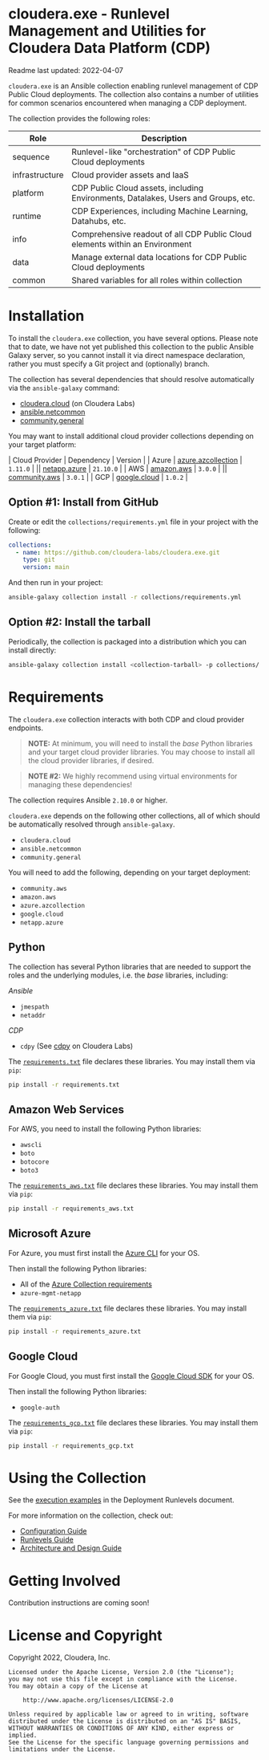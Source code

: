 # cloudera.exe - Runlevel Management and Utilities for Cloudera Data Platform (CDP)

Readme last updated: 2022-04-07

`cloudera.exe` is an Ansible collection enabling runlevel management of CDP Public Cloud deployments. The collection also contains a number of utilities for common scenarios encountered when managing a CDP deployment.

The collection provides the following roles:

Role | Description
--- | ---
sequence | Runlevel-like "orchestration" of CDP Public Cloud deployments
infrastructure | Cloud provider assets and IaaS
platform | CDP Public Cloud assets, including Environments, Datalakes, Users and Groups, etc.
runtime | CDP Experiences, including Machine Learning, Datahubs, etc.
info | Comprehensive readout of all CDP Public Cloud elements within an Environment
data | Manage external data locations for CDP Public Cloud deployments
common | Shared variables for all roles within collection

# Installation

To install the `cloudera.exe` collection, you have several options. Please note that to date, we have not yet published this collection to the public Ansible Galaxy server, so you cannot install it via direct namespace declaration, rather you must specify a Git project and (optionally) branch.

The collection has several dependencies that should resolve automatically via the
`ansible-galaxy` command:
 
- [cloudera.cloud](https://github.com/cloudera-labs/cloudera.cloud.git) (on Cloudera Labs)
- [ansible.netcommon](https://github.com/ansible-collections/ansible.netcommon)
- [community.general](https://github.com/ansible-collections/community.general)

You may want to install additional cloud provider collections depending on your target platform:

| Cloud Provider | Dependency | Version |
| Azure | [azure.azcollection](https://github.com/ansible-collections/azure) | `1.11.0` |
|| [netapp.azure](https://github.com/ansible-collections/netapp.azure) | `21.10.0` |
| AWS | [amazon.aws](https://github.com/ansible-collections/amazon.aws) | `3.0.0` |
|| [community.aws](https://github.com/ansible-collections/community.aws) | `3.0.1` |
| GCP | [google.cloud](https://github.com/ansible-collections/google.cloud) | `1.0.2` |

## Option #1: Install from GitHub

Create or edit the `collections/requirements.yml` file in your project with the
following:

```yaml
collections:
  - name: https://github.com/cloudera-labs/cloudera.exe.git
    type: git
    version: main
```

And then run in your project:

```bash
ansible-galaxy collection install -r collections/requirements.yml
```

## Option #2: Install the tarball

Periodically, the collection is packaged into a distribution which you can
install directly:

```bash
ansible-galaxy collection install <collection-tarball> -p collections/
```

# Requirements

The `cloudera.exe` collection interacts with both CDP and cloud provider endpoints.

> **NOTE:** At minimum, you will need to install the *base* Python libraries and your target cloud provider libraries. You may choose to install all the cloud provider libraries, if desired.

> **NOTE #2:** We highly recommend using virtual environments for managing these dependencies!

The collection requires Ansible `2.10.0` or higher. 

`cloudera.exe` depends on the following other collections, all of which should be automatically resolved through `ansible-galaxy`.

+ `cloudera.cloud`
+ `ansible.netcommon`
+ `community.general`

You will need to add the following, depending on your target deployment:

+ `community.aws`
+ `amazon.aws`
+ `azure.azcollection`
+ `google.cloud`
+ `netapp.azure`

## Python

The collection has several Python libraries that are needed to support the roles and the underlying modules, i.e. the *base* libraries, including:

*Ansible*

+ `jmespath`
+ `netaddr`

*CDP*

+ `cdpy` (See [cdpy](https://github.com/cloudera-labs/cdpy) on Cloudera Labs)

The [`requirements.txt`](./requirements.txt) file declares these libraries. You may install them via `pip`:

```bash
pip install -r requirements.txt
```

## Amazon Web Services

For AWS, you need to install the following Python libraries:

+ `awscli`
+ `boto`
+ `botocore`
+ `boto3`

The [`requirements_aws.txt`](./requirements_aws.txt) file declares these libraries. You may install them via `pip`:

```bash
pip install -r requirements_aws.txt
```

## Microsoft Azure

For Azure, you must first install the [Azure CLI](https://docs.microsoft.com/en-us/cli/azure/install-azure-cli) for your OS.

Then install the following Python libraries:

+ All of the [Azure Collection requirements](https://raw.githubusercontent.com/ansible-collections/azure/dev/requirements-azure.txt)
+ `azure-mgmt-netapp`

The [`requirements_azure.txt`](./requirements_azure.txt) file declares these libraries. You may install them via `pip`:

```bash
pip install -r requirements_azure.txt
```

## Google Cloud

For Google Cloud, you must first install the [Google Cloud SDK](https://cloud.google.com/sdk/docs/install) for your OS.

Then install the following Python libraries:

+ `google-auth`

The [`requirements_gcp.txt`](./requirements_gcp.txt) file declares these libraries. You may install them via `pip`:

```bash
pip install -r requirements_gcp.txt
```

# Using the Collection

See the [execution examples](docs/runlevels.md#execution) in the Deployment Runlevels document.

For more information on the collection, check out:

+ [Configuration Guide](docs/configuration.md)
+ [Runlevels Guide](docs/runlevels.md)
+ [Architecture and Design Guide](docs/design.md)

# Getting Involved

Contribution instructions are coming soon!

# License and Copyright

Copyright 2022, Cloudera, Inc.

```
Licensed under the Apache License, Version 2.0 (the "License");
you may not use this file except in compliance with the License.
You may obtain a copy of the License at

    http://www.apache.org/licenses/LICENSE-2.0

Unless required by applicable law or agreed to in writing, software
distributed under the License is distributed on an "AS IS" BASIS,
WITHOUT WARRANTIES OR CONDITIONS OF ANY KIND, either express or implied.
See the License for the specific language governing permissions and
limitations under the License.
```
